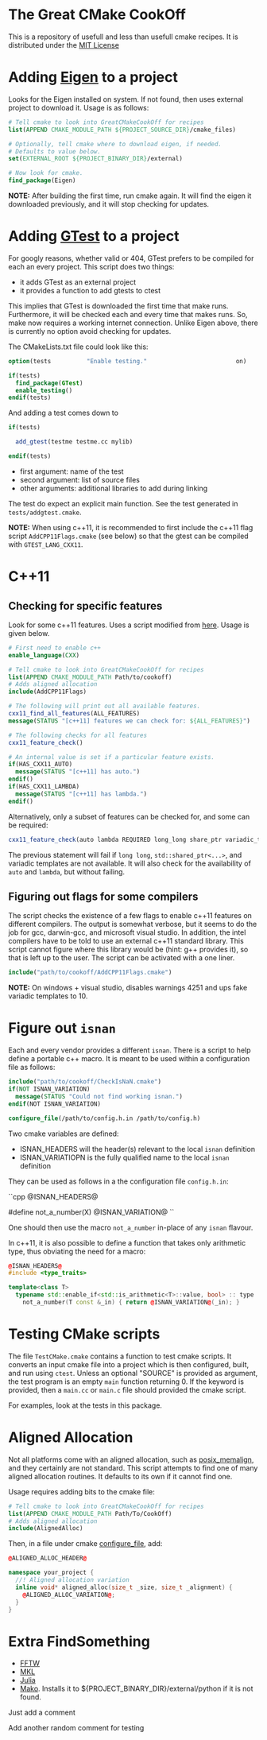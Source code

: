 The Great CMake CookOff
=======================


This is a repository of usefull and less than usefull cmake recipes.  It is distributed under the
[MIT License](http://opensource.org/licenses/MIT)


Adding [Eigen](http://eigen.tuxfamily.org/) to a project
========================================================

Looks for the Eigen installed on system. If not found, then uses external project to download it.
Usage is as follows:

```cmake
# Tell cmake to look into GreatCMakeCookOff for recipes
list(APPEND CMAKE_MODULE_PATH ${PROJECT_SOURCE_DIR}/cmake_files)

# Optionally, tell cmake where to download eigen, if needed.
# Defaults to value below.
set(EXTERNAL_ROOT ${PROJECT_BINARY_DIR}/external)

# Now look for cmake.
find_package(Eigen)
```

**NOTE:** After building the first time, run cmake again. It will find the eigen it downloaded
previously, and it will stop checking for updates. 


Adding [GTest](https://code.google.com/p/googletest/) to a project
==================================================================

For googly reasons, whether valid or 404, GTest prefers to be compiled for each an every project. 
This script does two things:

- it adds GTest as an external project
- it provides a function to add gtests to ctest

This implies that GTest is downloaded the first time that make runs. Furthermore, it will be
checked each and every time that makes runs. So, make now requires a working internet connection.
Unlike Eigen above, there is currently no option avoid checking for updates.

The CMakeLists.txt file could look like this:

```cmake
option(tests          "Enable testing."                         on)

if(tests) 
  find_package(GTest)
  enable_testing()
endif(tests)
```

And adding a test comes down to

```cmake
if(tests)

  add_gtest(testme testme.cc mylib)

endif(tests)
```

- first argument: name of the test
- second argument: list of source files
- other arguments: additional libraries to add during linking

The test do expect an explicit main function. See the test generated in ``tests/addgtest.cmake``.

**NOTE:** When using c++11, it is recommended to first include the c++11 flag script
``AddCPP11Flags.cmake`` (see below) so that the gtest can be compiled with ``GTEST_LANG_CXX11``. 

C++11
=====

Checking for specific features
------------------------------

Look for some c++11 features. Uses a script modified from [here](http://pageant.ghulbus.eu/?p=664).
Usage is given below.

```cmake
# First need to enable c++
enable_language(CXX)

# Tell cmake to look into GreatCMakeCookOff for recipes
list(APPEND CMAKE_MODULE_PATH Path/to/cookoff)
# Adds aligned allocation
include(AddCPP11Flags)

# The following will print out all available features.
cxx11_find_all_features(ALL_FEATURES)
message(STATUS "[c++11] features we can check for: ${ALL_FEATURES}")

# The following checks for all features
cxx11_feature_check()

# An internal value is set if a particular feature exists.
if(HAS_CXX11_AUTO)
  message(STATUS "[c++11] has auto.")
endif()
if(HAS_CXX11_LAMBDA)
  message(STATUS "[c++11] has lambda.")
endif()
```

Alternatively, only a subset of features can be checked for, and some can be required:
```cmake
cxx11_feature_check(auto lambda REQUIRED long_long share_ptr variadic_templates)
```
The previous statement will fail if ``long long``, ``std::shared_ptr<...>``, and variadic templates
are not available. It will also check for the availability of ``auto`` and ``lambda``, but without
failing.

Figuring out flags for some compilers
-------------------------------------

The script checks the existence of a few flags to enable c++11 features on different compilers.
The output is somewhat verbose, but it seems to do the job for gcc, darwin-gcc, and microsoft visual
studio. In addition, the intel compilers have to be told to use an external c++11 standard library.
This script cannot figure where this library would be (hint: g++ provides it), so that is left up to
the user. The script can be activated with a one liner.

```cmake
include("path/to/cookoff/AddCPP11Flags.cmake")
```

**NOTE:** On windows + visual studio, disables warnings 4251 and ups fake variadic templates to 10.


Figure out ``isnan``
====================

Each and every vendor provides a different ``isnan``. There is a script to help define a portable
c++ macro. It is meant to be used within a configuration file as follows:

```cmake
include("path/to/cookoff/CheckIsNaN.cmake")
if(NOT ISNAN_VARIATION)
  message(STATUS "Could not find working isnan.")
endif(NOT ISNAN_VARIATION)

configure_file(/path/to/config.h.in /path/to/config.h)
```

Two cmake variables are defined:

- ISNAN_HEADERS will the header(s) relevant to the local ``isnan`` definition
- ISNAN_VARIATIOPN is the fully qualified name to the local ``isnan`` definition

They can be used as follows in a the configuration file ``config.h.in``:

``cpp
@ISNAN_HEADERS@

#define not_a_number(X) @ISNAN_VARIATION@
``

One should then use the macro ``not_a_number`` in-place of any ``isnan`` flavour.

In c++11, it is also possible to define a function that takes only arithmetic type, thus obviating
the need for a macro:

```cpp
@ISNAN_HEADERS@
#include <type_traits>

template<class T>
  typename std::enable_if<std::is_arithmetic<T>::value, bool> :: type 
    not_a_number(T const &_in) { return @ISNAN_VARIATION@(_in); }
```

Testing CMake scripts
=====================

The file ``TestCMake.cmake`` contains a function to test cmake scripts. It converts an input cmake
file into a project which is then configured, built, and run using ``ctest``. Unless an optional
"SOURCE" is provided as argument, the test program is an empty ``main`` function returning 0. If the
keyword is provided, then a ``main.cc`` or ``main.c`` file should provided the cmake script.

For examples, look at the tests in this package.

Aligned Allocation 
==================

Not all platforms come with an aligned allocation, such as
[posix_memalign](http://linux.die.net/man/3/posix_memalign), and they certainly are not standard. 
This script attempts to find one of many aligned allocation routines. It defaults to its own if it
cannot find one.

Usage requires adding bits to the cmake file: 
```cmake
# Tell cmake to look into GreatCMakeCookOff for recipes
list(APPEND CMAKE_MODULE_PATH Path/To/CookOff)
# Adds aligned allocation
include(AlignedAlloc)
```

Then, in a file under cmake
[configure_file](http://www.cmake.org/cmake/help/v2.8.12/cmake.html#command:configure_file), 
add:

```cpp
@ALIGNED_ALLOC_HEADER@

namespace your_project {
  //! Aligned allocation variation
  inline void* aligned_alloc(size_t _size, size_t _alignment) {
    @ALIGNED_ALLOC_VARIATION@; 
  }
}
```

Extra FindSomething 
===================

* [FFTW](http://www.fftw.org/)
* [MKL](http://software.intel.com/en-us/intel-mkl)
* [Julia](http://julialang.org/)
* [Mako](http://www.makotemplates.org/). Installs it to ${PROJECT_BINARY_DIR}/external/python if it
  is not found.

Just add a comment

Add another random comment for testing
